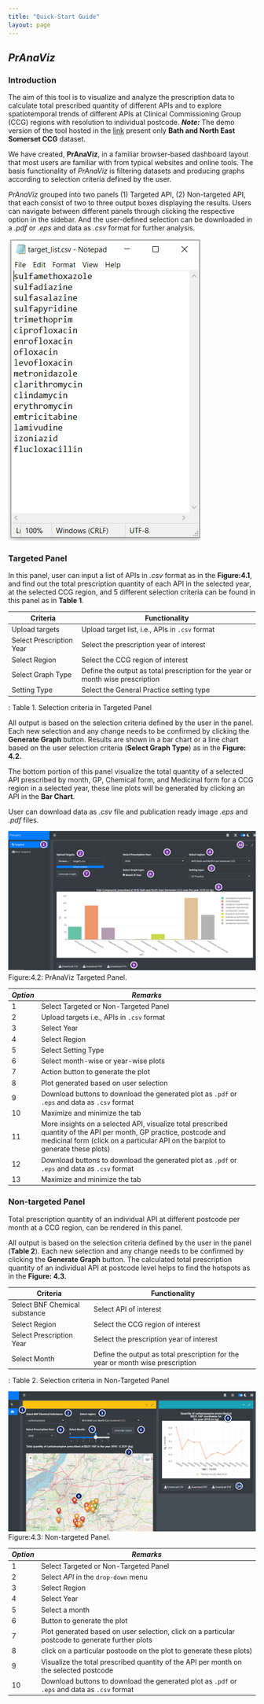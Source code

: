 ```yaml
---
title: "Quick-Start Guide"
layout: page
---
```


## *PrAnaViz*

### Introduction

The aim of this tool is to visualize and analyze the prescription data to calculate total prescribed quantity of different APIs and to explore spatiotemporal trends of different APIs at Clinical Commissioning Group (CCG) regions with resolution to individual postcode. ***Note:*** The demo version of the tool hosted in the [link](http://51.141.234.162/shiny/pranaviz/ "PrAnaViz Demo") present only **Bath and North East Somerset CCG** dataset.

We have created, **PrAnaViz**, in a familiar browser-based dashboard layout that most users are familiar with from typical websites and online tools. The basis functionality of *PrAnaViz* is filtering datasets and producing graphs according to selection criteria defined by the user.

*PrAnaViz* grouped into two panels (1) Targeted API, (2) Non-targeted API, that each consist of two to three output boxes displaying the results. Users can navigate between different panels through clicking the respective option in the sidebar. And the user-defined selection can be downloaded in a *.pdf* or *.eps* and data as *.csv* format for further analysis.

[![Figure:4.1 Target List](/img/target_list.PNG "Figure 4.1 Target List")](Figure:4.1)

### Targeted Panel

In this panel, user can input a list of APIs in *.csv* format as in the **Figure:4.1**, and find out the total prescription quantity of each API in the selected year, at the selected CCG region, and 5 different selection criteria can be found in this panel as in **Table 1**.

| Criteria                 | Functionality                                                                   |
|--------------------------|---------------------------------------------------------------------------------|
| Upload targets           | Upload target list, i.e., APIs in `.csv` format                                 |
| Select Prescription Year | Select the prescription year of interest                                        |
| Select Region            | Select the CCG region of interest                                               |
| Select Graph Type        | Define the output as total prescription for the year or month wise prescription |
| Setting Type             | Select the General Practice setting type                                        |

: Table 1. Selection criteria in Targeted Panel

All output is based on the selection criteria defined by the user in the panel. Each new selection and any change needs to be confirmed by clicking the **Generate Graph** button. Results are shown in a bar chart or a line chart based on the user selection criteria (**Select Graph Type**) as in the **Figure: 4.2.**

The bottom portion of this panel visualize the total quantity of a selected API prescribed by month, GP, Chemical form, and Medicinal form for a CCG region in a selected year, these line plots will be generated by clicking an API in the **Bar Chart**.

User can download data as *.csv* file and publication ready image *.eps* and *.pdf* files.

[![Figure:4.2: Targeted Panel](/img/targeted_01.png "Figure:4.2. Targeted Panel")](Figure:4.2) Figure:4.2: PrAnaViz Targeted Panel.

| *Option* | *Remarks*                                                                                                                                                                                              |
|----------|--------------------------------------------------------------------------------------------------------------------------------------------------------------------------------------------------------|
| 1        | Select Targeted or Non-Targeted Panel                                                                                                                                                                  |
| 2        | Upload targets i.e., APIs in `.csv` format                                                                                                                                                             |
| 3        | Select Year                                                                                                                                                                                            |
| 4        | Select Region                                                                                                                                                                                          |
| 5        | Select Setting Type                                                                                                                                                                                    |
| 6        | Select month-wise or year-wise plots                                                                                                                                                                   |
| 7        | Action button to generate the plot                                                                                                                                                                     |
| 8        | Plot generated based on user selection                                                                                                                                                                 |
| 9        | Download buttons to download the generated plot as `.pdf` or `.eps` and data as `.csv` format                                                                                                          |
| 10       | Maximize and minimize the tab                                                                                                                                                                          |
| 11       | More insights on a selected API, visualize total prescribed quantity of the API per month, GP practice, postcode and medicinal form (click on a particular API on the barplot to generate these plots) |
| 12       | Download buttons to download the generated plot as `.pdf` or `.eps` and data as `.csv` format                                                                                                          |
| 13       | Maximize and minimize the tab                                                                                                                                                                          |

### Non-targeted Panel

Total prescription quantity of an individual API at different postcode per month at a CCG region, can be rendered in this panel.

All output is based on the selection criteria defined by the user in the panel (**Table 2**). Each new selection and any change needs to be confirmed by clicking the **Generate Graph** button. The calculated total prescription quantity of an individual API at postcode level helps to find the hotspots as in the **Figure: 4.3.**

| Criteria                      | Functionality                                                                   |
|-------------------------------|---------------------------------------------------------------------------------|
| Select BNF Chemical substance | Select API of interest                                                          |
| Select Region                 | Select the CCG region of interest                                               |
| Select Prescription Year      | Select the prescription year of interest                                        |
| Select Month                  | Define the output as total prescription for the year or month wise prescription |

: Table 2. Selection criteria in Non-Targeted Panel

[![Figure:4.3: Non-targeted Panel](/img/non_targeted_01.png "Figure:4.3: Non-targeted Panel")](Figure:4.3) Figure:4.3: Non-targeted Panel.

| *Option* | *Remarks*                                                                                        |
|----------|--------------------------------------------------------------------------------------------------|
| 1        | Select Targeted or Non-Targeted Panel                                                            |
| 2        | Select *API* in the `drop-down` menu                                                             |
| 3        | Select Region                                                                                    |
| 4        | Select Year                                                                                      |
| 5        | Select a month                                                                                   |
| 6        | Button to generate the plot                                                                      |
| 7        | Plot generated based on user selection, click on a particular postcode to generate further plots |
| 8        | click on a particular postoode on the plot to generate these plots)                              |
| 9        | Visualize the total prescribed quantity of the API per month on the selected postcode            |
| 10       | Download buttons to download the generated plot as `.pdf` or `.eps` and data as `.csv` format    |
